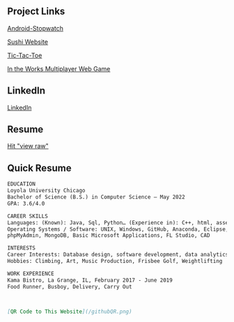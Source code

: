## Project Links

[Android-Stopwatch](https://github.com/duncanrout/Android-Stopwatch) 

[Sushi Website](https://github.com/duncanrout/Sushi-Database-Website) 

[Tic-Tac-Toe](https://github.com/duncanrout/Tic-Tac-Toe)

[In the Works Multiplayer Web Game](https://github.com/duncanrout/Node-Game)


## LinkedIn

[LinkedIn](https://www.linkedin.com/in/duncan-rout-63390019b)


## Resume
[Hit "view raw"](https://github.com/duncanrout/Resume/blob/master/RoutResume.docx)


## Quick Resume

```markdown
EDUCATION
Loyola University Chicago
Bachelor of Science (B.S.) in Computer Science – May 2022
GPA: 3.6/4.0

CAREER SKILLS
Languages: (Known): Java, Sql, Python… (Experience in): C++, html, assembly, JavaScript
Operating Systems / Software: UNIX, Windows, GitHub, Anaconda, Eclipse, XAMPP, 
phpMyAdmin, MongoDB, Basic Microsoft Applications, FL Studio, CAD

INTERESTS
Career Interests: Database design, software development, data analytics, object-oriented programming, mathematics, videogame design
Hobbies: Climbing, Art, Music Production, Frisbee Golf, Weightlifting 

WORK EXPERIENCE
Kama Bistro, La Grange, IL, February 2017 - June 2019
Food Runner, Busboy, Delivery, Carry Out 



[QR Code to This Website](/githubQR.png)



